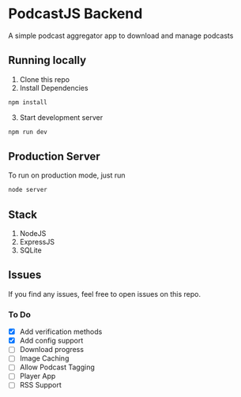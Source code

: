# PodcastJS Backend

A simple podcast aggregator app to download and manage podcasts

## Running locally

1. Clone this repo
2. Install Dependencies
```bash
npm install
```
3. Start development server
```bash
npm run dev
```

## Production Server

To run on production mode, just run
```bash
node server
```

## Stack

1. NodeJS
2. ExpressJS
3. SQLite

## Issues

If you find any issues, feel free to open issues on this repo.

### To Do
- [x] Add verification methods
- [x] Add config support
- [ ] Download progress
- [ ] Image Caching
- [ ] Allow Podcast Tagging
- [ ] Player App
- [ ] RSS Support